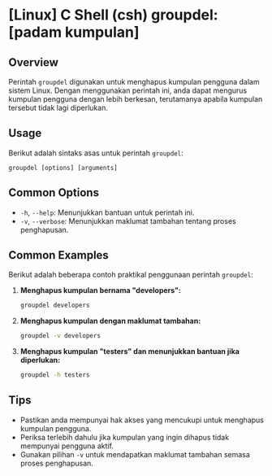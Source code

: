 # [Linux] C Shell (csh) groupdel: [padam kumpulan]

## Overview
Perintah `groupdel` digunakan untuk menghapus kumpulan pengguna dalam sistem Linux. Dengan menggunakan perintah ini, anda dapat mengurus kumpulan pengguna dengan lebih berkesan, terutamanya apabila kumpulan tersebut tidak lagi diperlukan.

## Usage
Berikut adalah sintaks asas untuk perintah `groupdel`:

```
groupdel [options] [arguments]
```

## Common Options
- `-h`, `--help`: Menunjukkan bantuan untuk perintah ini.
- `-v`, `--verbose`: Menunjukkan maklumat tambahan tentang proses penghapusan.

## Common Examples
Berikut adalah beberapa contoh praktikal penggunaan perintah `groupdel`:

1. **Menghapus kumpulan bernama "developers":**
   ```bash
   groupdel developers
   ```

2. **Menghapus kumpulan dengan maklumat tambahan:**
   ```bash
   groupdel -v developers
   ```

3. **Menghapus kumpulan "testers" dan menunjukkan bantuan jika diperlukan:**
   ```bash
   groupdel -h testers
   ```

## Tips
- Pastikan anda mempunyai hak akses yang mencukupi untuk menghapus kumpulan pengguna.
- Periksa terlebih dahulu jika kumpulan yang ingin dihapus tidak mempunyai pengguna aktif.
- Gunakan pilihan `-v` untuk mendapatkan maklumat tambahan semasa proses penghapusan.